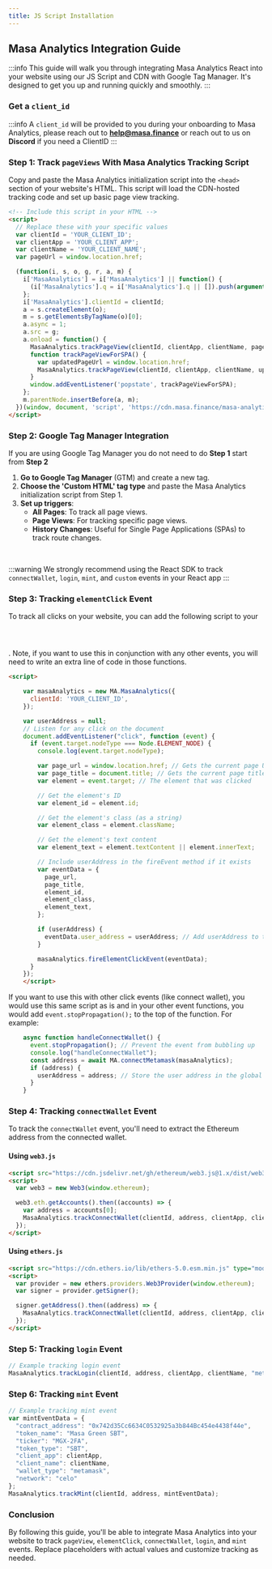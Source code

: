 ```yaml
---
title: JS Script Installation
---
```


## Masa Analytics Integration Guide

:::info
This guide will walk you through integrating Masa Analytics React into your website using our JS Script and CDN with Google Tag Manager. It's designed to get you up and running quickly and smoothly.
:::

### Get a `client_id`

:::info
A `client_id` will be provided to you during your onboarding to Masa Analytics, please reach out to **help@masa.finance** or reach out to us on **Discord** if you need a ClientID
:::

### Step 1: Track `pageViews` With Masa Analytics Tracking Script 

Copy and paste the Masa Analytics initialization script into the `<head>` section of your website's HTML. This script will load the CDN-hosted tracking code and set up basic page view tracking.

```html
<!-- Include this script in your HTML -->
<script>
  // Replace these with your specific values
  var clientId = 'YOUR_CLIENT_ID';
  var clientApp = 'YOUR_CLIENT_APP';
  var clientName = 'YOUR_CLIENT_NAME';
  var pageUrl = window.location.href;

  (function(i, s, o, g, r, a, m) {
    i['MasaAnalytics'] = i['MasaAnalytics'] || function() {
      (i['MasaAnalytics'].q = i['MasaAnalytics'].q || []).push(arguments)
    };
    i['MasaAnalytics'].clientId = clientId;
    a = s.createElement(o);
    m = s.getElementsByTagName(o)[0];
    a.async = 1;
    a.src = g;
    a.onload = function() {
      MasaAnalytics.trackPageView(clientId, clientApp, clientName, pageUrl);
      function trackPageViewForSPA() {
        var updatedPageUrl = window.location.href;
        MasaAnalytics.trackPageView(clientId, clientApp, clientName, updatedPageUrl);
      }
      window.addEventListener('popstate', trackPageViewForSPA);
    };
    m.parentNode.insertBefore(a, m);
  })(window, document, 'script', 'https://cdn.masa.finance/masa-analytics.js');
</script>
```

### Step 2: Google Tag Manager Integration

If you are using Google Tag Manager you do not need to do **Step 1** start from **Step 2**

1. **Go to Google Tag Manager** (GTM) and create a new tag.
2. **Choose the 'Custom HTML' tag type** and paste the Masa Analytics initialization script from Step 1.
3. **Set up triggers**:
   - **All Pages**: To track all page views.
   - **Page Views**: For tracking specific page views.
   - **History Changes**: Useful for Single Page Applications (SPAs) to track route changes.

<br/>

:::warning
We strongly recommend using the React SDK to track `connectWallet`, `login`, `mint`, and `custom` events in your React app
:::

### Step 3: Tracking `elementClick` Event

To track all clicks on your website, you can add the following script to your <header></header>. Note, if you want to use this in conjunction with any other events, you will need to write an extra line of code in those functions.

```html
<script>

    var masaAnalytics = new MA.MasaAnalytics({
      clientId: 'YOUR_CLIENT_ID',
    });

    var userAddress = null;
    // Listen for any click on the document
    document.addEventListener("click", function (event) {
      if (event.target.nodeType === Node.ELEMENT_NODE) {
        console.log(event.target.nodeType);

        var page_url = window.location.href; // Gets the current page URL
        var page_title = document.title; // Gets the current page title
        var element = event.target; // The element that was clicked

        // Get the element's ID
        var element_id = element.id;

        // Get the element's class (as a string)
        var element_class = element.className;

        // Get the element's text content
        var element_text = element.textContent || element.innerText;

        // Include userAddress in the fireEvent method if it exists
        var eventData = {
          page_url,
          page_title,
          element_id,
          element_class,
          element_text,
        };

        if (userAddress) {
          eventData.user_address = userAddress; // Add userAddress to the event data if it exists
        }

        masaAnalytics.fireElementClickEvent(eventData);
      }
    });
    </script>
```

If you want to use this with other click events (like connect wallet), you would use this same script as is and in your other event functions, you would add `event.stopPropagation();` to the top of the function. For example:

```javascript
    async function handleConnectWallet() {
      event.stopPropagation(); // Prevent the event from bubbling up
      console.log("handleConnectWallet");
      const address = await MA.connectMetamask(masaAnalytics);
      if (address) {
        userAddress = address; // Store the user address in the global variable
      }
    }
```

### Step 4: Tracking `connectWallet` Event

To track the `connectWallet` event, you'll need to extract the Ethereum address from the connected wallet.

#### Using `web3.js`

```html
<script src="https://cdn.jsdelivr.net/gh/ethereum/web3.js@1.x/dist/web3.min.js"></script>
<script>
  var web3 = new Web3(window.ethereum);

  web3.eth.getAccounts().then((accounts) => {
    var address = accounts[0];
    MasaAnalytics.trackConnectWallet(clientId, address, clientApp, clientName, "metamask");
  });
</script>
```

#### Using `ethers.js`

```html
<script src="https://cdn.ethers.io/lib/ethers-5.0.esm.min.js" type="module"></script>
<script>
  var provider = new ethers.providers.Web3Provider(window.ethereum);
  var signer = provider.getSigner();

  signer.getAddress().then((address) => {
    MasaAnalytics.trackConnectWallet(clientId, address, clientApp, clientName, "metamask");
  });
</script>
```

### Step 5: Tracking `login` Event

```javascript
// Example tracking login event
MasaAnalytics.trackLogin(clientId, address, clientApp, clientName, "metamask", "celo");
```

### Step 6: Tracking `mint` Event

```javascript
// Example tracking mint event
var mintEventData = {
  "contract_address": "0x742d35Cc6634C0532925a3b844Bc454e4438f44e",
  "token_name": "Masa Green SBT",
  "ticker": "MGX-2FA",
  "token_type": "SBT",
  "client_app": clientApp,
  "client_name": clientName,
  "wallet_type": "metamask",
  "network": "celo"
};
MasaAnalytics.trackMint(clientId, address, mintEventData);
```

### Conclusion

By following this guide, you'll be able to integrate Masa Analytics into your website to track `pageView`, `elementClick`, `connectWallet`, `login`, and `mint` events. Replace placeholders with actual values and customize tracking as needed.
```